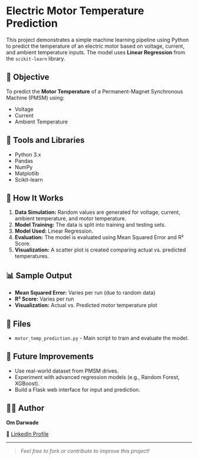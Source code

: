 # Electric Motor Temperature Prediction

This project demonstrates a simple machine learning pipeline using Python to predict the temperature of an electric motor based on voltage, current, and ambient temperature inputs. The model uses **Linear Regression** from the `scikit-learn` library.

## 📌 Objective

To predict the **Motor Temperature** of a Permanent-Magnet Synchronous Machine (PMSM) using:
- Voltage
- Current
- Ambient Temperature

## 🔧 Tools and Libraries

- Python 3.x
- Pandas
- NumPy
- Matplotlib
- Scikit-learn

## 🚀 How It Works

1. **Data Simulation:** Random values are generated for voltage, current, ambient temperature, and motor temperature.
2. **Model Training:** The data is split into training and testing sets.
3. **Model Used:** Linear Regression.
4. **Evaluation:** The model is evaluated using Mean Squared Error and R² Score.
5. **Visualization:** A scatter plot is created comparing actual vs. predicted temperatures.

## 📊 Sample Output

- **Mean Squared Error:** Varies per run (due to random data)
- **R² Score:** Varies per run
- **Visualization:** Actual vs. Predicted motor temperature plot

## 📁 Files

- `motor_temp_prediction.py` - Main script to train and evaluate the model.

## 🧠 Future Improvements

- Use real-world dataset from PMSM drives.
- Experiment with advanced regression models (e.g., Random Forest, XGBoost).
- Build a Flask web interface for input and prediction.

## 👨‍💼 Author

**Om Darwade**

🔗 [LinkedIn Profile](https://www.linkedin.com/in/om-darwade-38118a340)

---

> *Feel free to fork or contribute to improve this project!*
